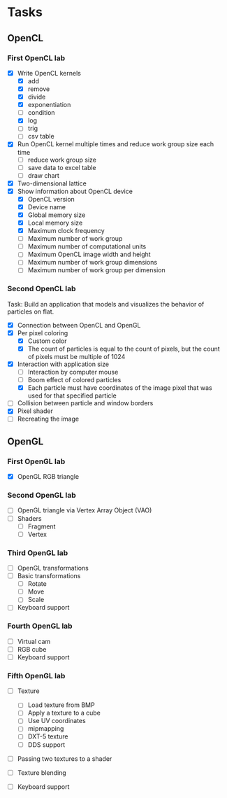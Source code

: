 # Tasks
## OpenCL
### First OpenCL lab
- [x] Write OpenCL kernels
    - [x] add
    - [x] remove
    - [x] divide
    - [x] exponentiation
    - [ ] condition
    - [x] log
    - [ ] trig
    - [ ] csv table
- [x] Run OpenCL kernel multiple times and reduce work group size each time
    - [ ] reduce work group size
    - [ ] save data to excel table
    - [ ] draw chart
- [x] Two-dimensional lattice
- [x] Show information about OpenCL device
    - [x] OpenCL version
    - [x] Device name
    - [x] Global memory size
    - [x] Local memory size
    - [x] Maximum clock frequency
    - [ ] Maximum number of work group
    - [ ] Maximum number of computational units
    - [ ] Maximum OpenCL image width and height
    - [ ] Maximum number of work group dimensions
    - [ ] Maximum number of work group per dimension

### Second OpenCL lab
Task: Build an application that models and visualizes the behavior of particles on flat.

- [x] Connection between OpenCL and OpenGL
- [x] Per pixel coloring
    - [x] Custom color
    - [x] The count of particles is equal to the count of pixels, but the count of pixels must be multiple of 1024
- [x] Interaction with application size
    - [ ] Interaction by computer mouse
    - [ ] Boom effect of colored particles
    - [x] Each particle must have coordinates of the image pixel that was used for that specified particle
- [ ] Collision between particle and window borders
- [x] Pixel shader
- [ ] Recreating the image

## OpenGL
### First OpenGL lab
- [x] OpenGL RGB triangle

### Second OpenGL lab
- [ ] OpenGL triangle via Vertex Array Object (VAO)
- [ ] Shaders
    - [ ] Fragment
    - [ ] Vertex

### Third OpenGL lab
- [ ] OpenGL transformations
- [ ] Basic transformations
    - [ ]  Rotate
    - [ ]  Move
    - [ ] Scale
- [ ] Keyboard support

### Fourth OpenGL lab
- [ ] Virtual cam
- [ ] RGB cube
- [ ] Keyboard support

### Fifth OpenGL lab
- [ ] Texture
    - [ ] Load texture from BMP
    - [ ] Apply a texture to a cube
    - [ ] Use UV coordinates
    - [ ] mipmapping
    - [ ] DXT-5 texture
    - [ ] DDS support
- [ ] Passing two textures to a shader
- [ ] Texture blending
- [ ] Keyboard support

